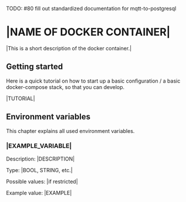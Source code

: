 TODO: #80 fill out standardized documentation for mqtt-to-postgresql

# |NAME OF DOCKER CONTAINER|

|This is a short description of the docker container.|

## Getting started

Here is a quick tutorial on how to start up a basic configuration / a basic docker-compose stack, so that you can develop.

|TUTORIAL|

## Environment variables

This chapter explains all used environment variables.

### |EXAMPLE_VARIABLE|

Description: |DESCRIPTION|

Type: |BOOL, STRING, etc.|

Possible values: |if restricted|

Example value: |EXAMPLE|